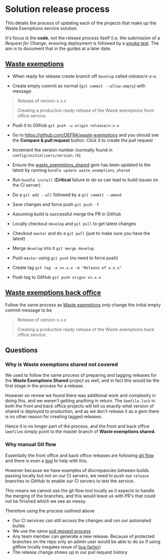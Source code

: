 # Solution release process

This details the process of updating each of the projects that make up the Waste Exemptions service solution.

It's focus is the **code**, not the release process itself (i.e. the submission of a *Request for Change*, ensuring deployment is followed by a [smoke test](https://en.wikipedia.org/wiki/Smoke_testing_(software)). The aim is to document that in the guides at a later date.

## [Waste exemptions](https://github.com/DEFRA/waste-exemptions)

- When ready for release create branch off `develop` called *release/x-x-x*.

- Create empty commit as normal (`git commit --allow-empty`) with message

> Release of version x.x.x
>
> Creating a production ready release of the Waste exemptions front office service.

- Push it to GitHub `git push -u origin release/x-x-x`

- Go to <https://github.com/DEFRA/waste-exemptions> and you should see the **Compare & pull request** button. Click it to create the pull request

- Increment the version number (normally found in `config/initializers/version.rb`)

- Ensure the [waste_exemptions_shared](https://github.com/DEFRA/waste-exemptions-shared) gem has been updated to the latest by running `bundle update waste_exemptions_shared`

- Run `bundle install` (**Critical** failure to do so can lead to build issues on the CI server)

- Do a `git add --all` followed by a `git commit --amend`

- Save changes and force push `git push -f`

- Assuming build is successful merge the PR in GitHub

- Locally checkout `develop` and `git pull` to get latest changes

- Checkout `master` and do a `git pull` (just to make sure you have the latest)

- Merge `develop` into it `git merge develop`

- Push `master` using `git push` (no need to force push)

- Create tag `git tag -a vx.x.x -m "Release of x.x.x"`

- Push tag to GitHub `git push origin vx.x.x`

## [Waste exemptions back office](https://github.com/DEFRA/waste-exemptions-back-office)

Follow the same process as [Waste exemptions](#waste-exemptions) only change the initial empty commit message to be

> Release of version x.x.x
>
> Creating a production ready release of the Waste exemptions back office service.

## Questions

### Why is Waste exemptions shared not covered

We used to follow the same process of preparing and tagging releases for the **Waste Exemptions Shared** project as well, and in fact this would be the first stage in the process for a release.

However on review we found there was additional work and complexity in doing this, and we weren't getting anything in return. The `Gemfile.lock` in both the front and back office projects will tell us exactly what version of shared is deployed to production, and as we don't release it as a gem there is no other reason for creating tagged releases.

Hence it is no longer part of the process, and the front and back office `Gemfile`s simply point to the master branch of **Waste exemptions shared**.

### Why manual Git flow

Essentially the front office and back office releases are following [git flow](https://www.atlassian.com/git/tutorials/comparing-workflows/gitflow-workflow) and there is even a [tool](https://github.com/nvie/gitflow) to help with this.

However because we have examples of discrepancies between builds passing locally but not on our CI servers, we need to push our `release` branches to GitHub to enable our CI servers to test the service.

This means we cannot use the git flow tool locally as it expects to handle the merging of the branches, and this would leave us with PR's that could not be finished which we see as messy.

Therefore using the process outlined above

- Our CI services can still access the changes and run our automated builds
- We use the same [pull request process](/process/pull_request.md)
- Any team member can generate a new release. Because of protected branches on the repo only an admin user would be able to do so if using gitflow locally (negates issue of [bus factor](https://en.wikipedia.org/wiki/Bus_factor))
- The release change shows up in our pull request history
